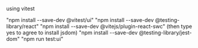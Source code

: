 

using vitest

"npm install --save-dev @vitest/ui"
"npm install --save-dev @testing-library/react"
"npm install --save-dev @vitejs/plugin-react-swc" (then type yes to agree to install jsdom)
"npm install --save-dev @testing-library/jest-dom"
"npm run test:ui"
